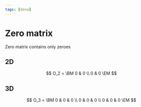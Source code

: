 ```yaml
---
tags: [done]
---
```


# Zero matrix

Zero matrix contains only zeroes

## 2D

$$
	O_2 = \BM 0 & 0 \\ 0 & 0 \EM
$$

## 3D

$$
	O_3 = \BM 0 & 0 & 0 \\ 0 & 0 & 0 \\ 0 & 0 & 0 \EM
$$
